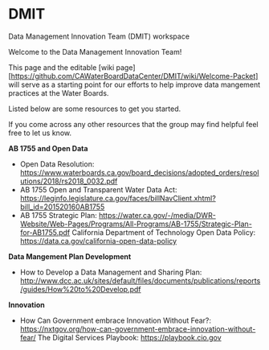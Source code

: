 # DMIT
Data Management Innovation Team (DMIT) workspace

Welcome to the Data Management Innovation Team!

This page and the editable [wiki page] [https://github.com/CAWaterBoardDataCenter/DMIT/wiki/Welcome-Packet] will serve as a starting point for our efforts to help improve data mangement practices at the Water Boards.

Listed below are some resources to get you started. 

If you come across any other resources that the group may find helpful feel free to let us know.

**AB 1755 and Open Data**

* Open Data Resolution: https://www.waterboards.ca.gov/board_decisions/adopted_orders/resolutions/2018/rs2018_0032.pdf   
* AB 1755 Open and Transparent Water Data Act: https://leginfo.legislature.ca.gov/faces/billNavClient.xhtml?bill_id=201520160AB1755
* AB 1755 Strategic Plan: https://water.ca.gov/-/media/DWR-Website/Web-Pages/Programs/All-Programs/AB-1755/Strategic-Plan-for-AB1755.pdf
California Department of Technology Open Data Policy: https://data.ca.gov/california-open-data-policy

**Data Mangement Plan Development**

* How to Develop a Data Management and Sharing Plan: http://www.dcc.ac.uk/sites/default/files/documents/publications/reports/guides/How%20to%20Develop.pdf

**Innovation**

* How Can Government embrace Innovation Without Fear?: https://nxtgov.org/how-can-government-embrace-innovation-without-fear/
The Digital Services Playbook: https://playbook.cio.gov 
